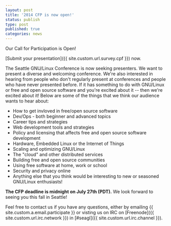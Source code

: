```yaml
---
layout: post
title: '2014 CFP is now open!'
status: publish
type: post
published: true
categories: news
---
```


Our Call for Participation is Open!

[Submit your presentation]({{ site.custom.url.survey.cpf }})
now.

The Seattle GNU/Linux Conference is now seeking presenters. We want to present a
diverse and welcoming conference. We're also interested in hearing from people
who don't regularly present at conferences and people who have never presented
before. If it has something to do with GNU/Linux or free and open source software
and you're excited about it -- then we're excited about it! Below are some of
the things that we think our audience wants to hear about:

 * How to get invloved in free/open source software
 * Dev/Ops - both beginner and advanced topics
 * Career tips and strategies
 * Web development tools and strategies 
 * Policy and licensing that affects free and open source software development
 * Hardware, Embedded Linux or the Internet of Things
 * Scaling and optimizing GNU/Linux 
 * The "cloud" and other distributed services
 * Building free and open source communities
 * Using free software at home, work or school
 * Security and privacy online 
 * Anything else that you think would be interesting to new or seasoned GNU/Linux enthusiasts!

<strong>The CFP deadline is midnight on July 27th (PDT).</strong> We look forward to seeing you this fall in Seattle!

Feel free to contact us if you have any questions, either by
emailing {{ site.custom.a.email.participate }}
or visting us on IRC on
[Freenode]({{ site.custom.url.irc.network }}) in
[#seagl]({{ site.custom.url.irc.channel }}). 
